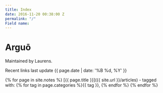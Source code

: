 ```yaml
---
title: Index
date: 2016-11-20 00:38:00 Z
permalink: "/"
Field name: 
---
```


<LINK href="{{site.url}}/css/materialize.min.css" rel="stylesheet" type="text/css">

# Arguō
Maintained by Laurens.

Recent links
last update {{ page.date | date: '%B %d, %Y' }}

{% for page in site.notes %}
[{{ page.title }}]({{ site.url }}/articles) -
tagged with: {% for tag in page.categories %}{{ tag }}, {% endfor %}
{% endfor %}